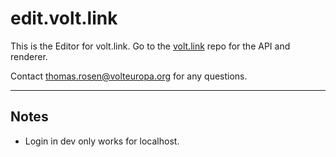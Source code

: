 # edit.volt.link

This is the Editor for volt.link.
Go to the [volt.link](https://github.com/voltbonn/volt.link/) repo for the API and renderer.

Contact [thomas.rosen@volteuropa.org](mailto:thomas.rosen@volteuropa.org) for any questions.

---

## Notes

- Login in dev only works for localhost.
